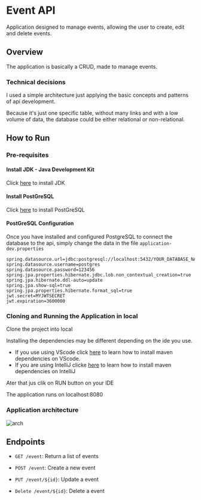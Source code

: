 
# Event API
  
Application designed to manage events, allowing the user to create, edit and delete events.

## Overview
The application is basically a CRUD, made to manage events.

### Technical decisions
I used a simple architecture just applying the basic concepts and patterns of api development.

Because it's just one specific table, without many links and with a low volume of data, the database could be either relational or non-relational.

## How to Run

### Pre-requisites

#### Install JDK - Java Development Kit
Click [here](https://www.oracle.com/in/java/technologies/downloads/#java21) to install JDK
#### Install PostGreSQL
Click [here](https://www.postgresql.org/download/) to install PostGreSQL

#### PostGreSQL Configuration
Once you have installed and configured PostgreSQL to connect the database to the api, simply change the data in the file
```application-dev.properties```
  
```
spring.datasource.url=jdbc:postgresql://localhost:5432/YOUR_DATABASE_NAME
spring.datasource.username=postgres
spring.datasource.password=123456
spring.jpa.properties.hibernate.jdbc.lob.non_contextual_creation=true
spring.jpa.hibernate.ddl-auto=update
spring.jpa.show-sql=true
spring.jpa.properties.hibernate.format_sql=true
jwt.secret=MYJWTSECRET
jwt.expiration=3600000
```


### Cloning and Running the Application in local

Clone the project into local<p>

Installing the dependencies may be different depending on the ide you use.<p>
- If you use using VScode click [here](https://code.visualstudio.com/docs/java/java-build) to learn how to install maven dependencies on VScode.
- If you are using IntelliJ clicke [here](https://www.jetbrains.com/help/idea/work-with-maven-dependencies.html) to learn how to install maven dependencies on IntelliJ

Ater that jus clik on RUN button on your IDE<p>
The application runs on localhost:8080

### Application architecture
![arch](https://github.com/user-attachments/assets/fc992938-ce31-45f3-b6dd-82749c451c94)


## Endpoints
- ```GET /event```: Return a list of events<p>
- ```POST /event```: Create a new event<p>
- ```PUT /event/${id}```:  Update a event<p>
- ```Delete /event/${id}```: Delete a event<p>
